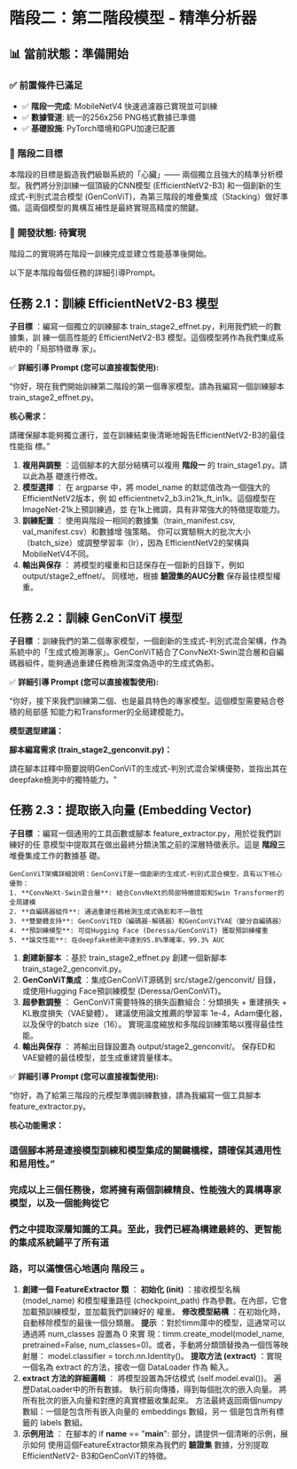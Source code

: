 # 階段二：第二階段模型 - 精準分析器

## 📊 當前狀態：準備開始

### ✅ **前置條件已滿足**
- ✅ **階段一完成**: MobileNetV4 快速過濾器已實現並可訓練
- ✅ **數據管道**: 統一的256x256 PNG格式數據已準備
- ✅ **基礎設施**: PyTorch環境和GPU加速已配置

### 🎯 **階段二目標**
本階段的目標是鍛造我們級聯系統的「心臟」—— 兩個獨立且強大的精準分析模型。我們將分別訓練一個頂級的CNN模型 (EfficientNetV2-B3) 和一個創新的生成式-判別式混合模型 (GenConViT)，為第三階段的堆疊集成（Stacking）做好準備。這兩個模型的異構互補性是最終實現高精度的關鍵。

### 🔄 **開發狀態**: 待實現
階段二的實現將在階段一訓練完成並建立性能基準後開始。

以下是本階段每個任務的詳細引導Prompt。

## 任務 2.1：訓練 EfficientNetV2-B3 模型

**子目標** ：編寫一個獨立的訓練腳本 train_stage2_effnet.py，利用我們統一的數據集，訓
練一個高性能的 EfficientNetV2-B3 模型。這個模型將作為我們集成系統中的「局部特徵專
家」。

✅ **詳細引導 Prompt (您可以直接複製使用):**

“你好，現在我們開始訓練第二階段的第一個專家模型。請為我編寫一個訓練腳本
train_stage2_effnet.py。

**核心需求：**

請確保腳本能夠獨立運行，並在訓練結束後清晰地報告EfficientNetV2-B3的最佳性能指
標。”

1. **複用與調整** ：這個腳本的大部分結構可以複用 **階段一** 的 train_stage1.py。請以此為基
    礎進行修改。
2. **模型選擇** ：
    在 argparse 中，將 model_name 的默認值改為一個強大的EfficientNetV2版本，例
    如 efficientnetv2_b3.in21k_ft_in1k。這個模型在ImageNet-21k上預訓練過，並
    在1k上微調，具有非常強大的特徵提取能力。
3. **訓練配置** ：
    使用與階段一相同的數據集（train_manifest.csv, val_manifest.csv）和數據增
    強策略。
    你可以實驗稍大的批次大小（batch_size）或調整學習率（lr），因為
    EfficientNetV2的架構與MobileNetV4不同。
4. **輸出與保存** ：
    將模型的權重和日誌保存在一個新的目錄下，例如 output/stage2_effnet/。
    同樣地，根據 **驗證集的AUC分數** 保存最佳模型權重。


## 任務 2.2：訓練 GenConViT 模型

**子目標** ：訓練我們的第二個專家模型，一個創新的生成式-判別式混合架構，作為系統中的「生成式檢測專家」。GenConViT結合了ConvNeXt-Swin混合層和自編碼器組件，能夠通過重建任務檢測深度偽造中的生成式偽影。

✅ **詳細引導 Prompt (您可以直接複製使用):**

“你好，接下來我們訓練第二個、也是最具特色的專家模型。這個模型需要結合卷積的局部感
知能力和Transformer的全局建模能力。

**模型選型建議：**

**腳本編寫需求 (train_stage2_genconvit.py)：**

請在腳本註釋中簡要說明GenConViT的生成式-判別式混合架構優勢，並指出其在deepfake檢測中的獨特能力。"

## 任務 2.3：提取嵌入向量 (Embedding Vector)

**子目標** ：編寫一個通用的工具函數或腳本 feature_extractor.py，用於從我們訓練好的任
意模型中提取其在做出最終分類決策之前的深層特徵表示。這是 **階段三** 堆疊集成工作的數據基
礎。

```
GenConViT架構詳細說明：GenConViT是一個創新的生成式-判別式混合模型，具有以下核心優勢：
1. **ConvNeXt-Swin混合層**: 結合ConvNeXt的局部特徵提取和Swin Transformer的全局建模
2. **自編碼器組件**: 通過重建任務檢測生成式偽影和不一致性
3. **雙變體支持**: GenConViTED（編碼器-解碼器）和GenConViTVAE（變分自編碼器）
4. **預訓練模型**: 可從Hugging Face (Deressa/GenConViT) 獲取預訓練權重
5. **論文性能**: 在deepfake檢測中達到95.8%準確率，99.3% AUC
```
1. **創建新腳本** ：基於 train_stage2_effnet.py 創建一個新腳本
    train_stage2_genconvit.py。
2. **GenConViT集成** ：集成GenConViT源碼到 src/stage2/genconvit/ 目錄，
    或使用Hugging Face預訓練模型 (Deressa/GenConViT)。
3. **超參數調整** ：
    GenConViT需要特殊的損失函數組合：分類損失 + 重建損失 + KL散度損失（VAE變體）。
    建議使用論文推薦的學習率 1e-4，Adam優化器，以及保守的batch size（16）。
    實現溫度縮放和多階段訓練策略以獲得最佳性能。
4. **輸出與保存** ：
    將輸出目錄設置為 output/stage2_genconvit/。
    保存ED和VAE變體的最佳模型，並生成重建質量樣本。


✅ **詳細引導 Prompt (您可以直接複製使用):**

“你好，為了給第三階段的元模型準備訓練數據，請為我編寫一個工具腳本
feature_extractor.py。

**核心功能需求：**

### 這個腳本將是連接模型訓練和模型集成的關鍵橋樑，請確保其通用性和易用性。”

### 完成以上三個任務後，您將擁有兩個訓練精良、性能強大的異構專家模型，以及一個能夠從它

### 們之中提取深層知識的工具。至此，我們已經為構建最終的、更智能的集成系統鋪平了所有道

### 路，可以滿懷信心地邁向 階段三 。

1. **創建一個 FeatureExtractor 類** ：
    **初始化 (__init__)** ：接收模型名稱 (model_name) 和模型權重路徑
    (checkpoint_path) 作為參數。在內部，它會加載預訓練模型，並加載我們訓練好的
    權重。
    **修改模型結構** ：在初始化時，自動移除模型的最後一個分類層。
       **提示** ：對於timm庫中的模型，這通常可以通過將 num_classes 設置為 0 來實
       現：timm.create_model(model_name, pretrained=False,
          num_classes=0)。或者，手動將分類頭替換為一個恆等映射層：
          model.classifier = torch.nn.Identity()。
    **提取方法 (extract)** ：實現一個名為 extract 的方法，接收一個 DataLoader 作為
    輸入。
2. **extract 方法的詳細邏輯** ：
    將模型設置為評估模式 (self.model.eval())。
    遍歷DataLoader中的所有數據。
    執行前向傳播，得到每個批次的嵌入向量。
    將所有批次的嵌入向量和對應的真實標籤收集起來。
    方法最終返回兩個numpy數組：一個是包含所有嵌入向量的 embeddings 數組，另一
    個是包含所有標籤的 labels 數組。
3. **示例用法** ：
    在腳本的 if __name__ == "__main__": 部分，請提供一個清晰的示例，展示如何
    使用這個FeatureExtractor類來為我們的 **驗證集** 數據，分別提取EfficientNetV2-
       B3和GenConViT的特徵。


